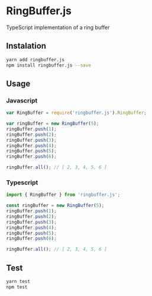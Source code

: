 # RingBuffer.js
TypeScript implementation of a ring buffer

## Instalation
```sh
yarn add ringbuffer.js
npm install ringbuffer.js --save
```

## Usage

### Javascript

```javascript
var RingBuffer = require('ringbuffer.js').RingBuffer;

var ringBuffer = new RingBuffer(5);
ringBuffer.push(1);
ringBuffer.push(2);
ringBuffer.push(3);
ringBuffer.push(4);
ringBuffer.push(5);
ringBuffer.push(6);

ringBuffer.all(); // [ 2, 3, 4, 5, 6 ]
```

### Typescript

```typescript
import { RingBuffer } from 'ringbuffer.js';

const ringBuffer = new RingBuffer(5);
ringBuffer.push(1);
ringBuffer.push(2);
ringBuffer.push(3);
ringBuffer.push(4);
ringBuffer.push(5);
ringBuffer.push(6);

ringBuffer.all(); // [ 2, 3, 4, 5, 6 ]
```

## Test

```sh
yarn test
npm test
```

